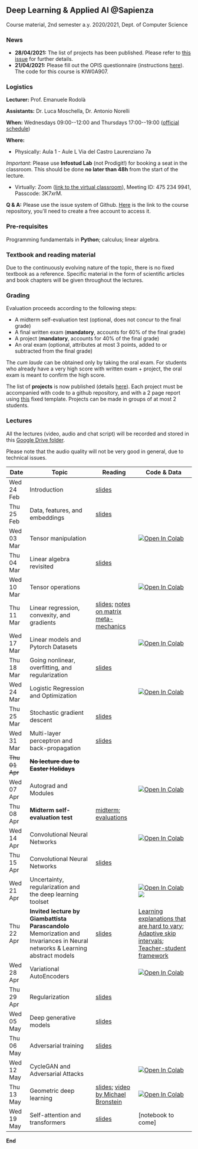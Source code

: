 ## Deep Learning & Applied AI @Sapienza

Course material, 2nd semester a.y. 2020/2021, Dept. of Computer Science

### News

- **28/04/2021:** The list of projects has been published. Please refer to [this issue](https://github.com/erodola/DLAI-s2-2021/issues/19) for further details.
- **21/04/2021:** Please fill out the OPIS questionnaire (instructions [here](https://www.uniroma1.it/sites/default/files/field_file_allegati/guided_path_to_access_students_opinions_questionnaire_2020_2021.pdf)). The code for this course is KIW0A907.

### Logistics

**Lecturer:** Prof. Emanuele Rodolà

**Assistants:** Dr. Luca Moschella, Dr. Antonio Norelli

**When:** Wednesdays 09:00--12:00 and Thursdays 17:00--19:00 ([official schedule](https://www.studiareinformatica.uniroma1.it/laurea-magistrale/orario-lezioni))

**Where:**

- Physically: Aula 1 - Aule L Via del Castro Laurenziano 7a

*Important*: Please use **Infostud Lab** (not Prodigit!) for booking a seat in the classroom. This should be done **no later than 48h** from the start of the lecture.

- Virtually: Zoom ([link to the virtual classroom](https://zoom.us/j/4752349941?pwd=U0doeGFLWFFDSWlzWWxvd0JGMDRndz09)), Meeting ID: 475 234 9941, Passcode: 3K7xrM.

**Q & A:** Please use the issue system of Github. [Here](https://github.com/erodola/DLAI-s2-2021) is the link to the course repository, you'll need to create a free account to access it.

### Pre-requisites

Programming fundamentals in **Python**; calculus; linear algebra.

### Textbook and reading material

Due to the continuously evolving nature of the topic, there is no fixed textbook as a reference. Specific material in the form of scientific articles and book chapters will be given throughout the lectures.

### Grading

Evaluation proceeds according to the following steps:

- A midterm self-evaluation test (optional, does not concur to the final grade)
- A final written exam (**mandatory**, accounts for 60% of the final grade)
- A project (**mandatory**, accounts for 40% of the final grade)
- An oral exam (optional, attributes at most 3 points, added to or subtracted from the final grade)

The _cum laude_ can be obtained only by taking the oral exam. For students who already have a very high score with written exam + project, the oral exam is meant to confirm the high score.

The list of **projects** is now published (details [here](https://github.com/erodola/DLAI-s2-2021/issues/19)). Each project must be accompanied with code to a github repository, and with a 2 page report using [this](https://github.com/erodola/DLAI-s2-2021/files/6393267/template.zip) fixed template. Projects can be made in groups of at most 2 students.

### Lectures

All the lectures (video, audio and chat script) will be recorded and stored in this [Google Drive folder](https://drive.google.com/drive/folders/1ByxH8071EwBJkkRpb1NpkyIG7MM3psHl?usp=sharing).

Please note that the audio quality will not be very good in general, due to technical issues.

**Date** | **Topic** | **Reading** | **Code & Data**
------------ | ------------- | ------------ | ------------
Wed 24 Feb | Introduction | [slides](https://github.com/erodola/DLAI-s2-2021/raw/main/01_intro/01-intro.pdf) |
Thu 25 Feb | Data, features, and embeddings | [slides](https://github.com/erodola/DLAI-s2-2021/raw/main/02_data/02-data.pdf) |
Wed 03 Mar | Tensor manipulation |  | [![Open In Colab](https://colab.research.google.com/assets/colab-badge.svg)](https://colab.research.google.com/github/erodola/DLAI-s2-2021/blob/main/labs/01/01_Tensor_basics_2021.ipynb)
Thu 04 Mar | Linear algebra revisited | [slides](https://github.com/erodola/DLAI-s2-2021/raw/main/03_linalg/03-linalg.pdf) |
Wed 10 Mar | Tensor operations   |  | [![Open In Colab](https://colab.research.google.com/assets/colab-badge.svg)](https://colab.research.google.com/github/erodola/DLAI-s2-2021/blob/main/labs/02/02_Tensor_operations_2021.ipynb)
Thu 11 Mar | Linear regression, convexity, and gradients | [slides](https://github.com/erodola/DLAI-s2-2021/raw/main/04_linear/04-linear.pdf); [notes on matrix meta-mechanics](https://github.com/erodola/DLAI-s2-2021/raw/main/04_linear/04b-matrix.pdf) |
Wed 17 Mar | Linear models and Pytorch Datasets   |  | [![Open In Colab](https://colab.research.google.com/assets/colab-badge.svg)](https://colab.research.google.com/github/erodola/DLAI-s2-2021/blob/main/labs/03/03_Linear_models_and_Pytorch_Datasets_2021.ipynb) |
Thu 18 Mar | Going nonlinear, overfitting, and regularization | [slides](https://github.com/erodola/DLAI-s2-2021/raw/main/05_nonlinear/05-nonlinear.pdf) |
Wed 24 Mar | Logistic Regression and Optimization   |  | [![Open In Colab](https://colab.research.google.com/assets/colab-badge.svg)](https://colab.research.google.com/github/erodola/DLAI-s2-2021/blob/main/labs/04/4_Logistic_Regression_and_Optimization.ipynb) |
Thu 25 Mar | Stochastic gradient descent | [slides](https://github.com/erodola/DLAI-s2-2021/raw/main/06_sgd/06-sgd.pdf) |
Wed 31 Mar | Multi-layer perceptron and back-propagation | [slides](https://github.com/erodola/DLAI-s2-2021/raw/main/07_mlp/07-mlp.pdf) |
~~Thu 01 Apr~~ | ~~**No lecture due to Easter Holidays**~~ |  |
Wed 07 Apr | Autograd and Modules | | [![Open In Colab](https://colab.research.google.com/assets/colab-badge.svg)](https://colab.research.google.com/github/erodola/DLAI-s2-2021/blob/main/labs/05/5_Autograd_and_Modules_2021.ipynb) |
Thu 08 Apr | **Midterm self-evaluation test** | [midterm](https://github.com/erodola/DLAI-s2-2021/raw/main/midterm/sheet.pdf); [evaluations](https://github.com/erodola/DLAI-s2-2021/raw/main/midterm/evaluations.pdf) |
Wed 14 Apr | Convolutional Neural Networks   |  | [![Open In Colab](https://colab.research.google.com/assets/colab-badge.svg)](https://colab.research.google.com/github/erodola/DLAI-s2-2021/blob/main/labs/06/6_Convolutional_Neural_Networks_2021.ipynb) |
Thu 15 Apr | Convolutional Neural Networks | [slides](https://github.com/erodola/DLAI-s2-2021/raw/main/08_cnn/08-cnn.pdf) |
Wed 21 Apr | Uncertainty, regularization and the deep learning toolset  |  | [![Open In Colab](https://colab.research.google.com/assets/colab-badge.svg)](https://colab.research.google.com/github/erodola/DLAI-s2-2021/blob/main/labs/07/7_Uncertainty,_regularization_and_the_deep_learning_toolset.ipynb) [![](https://shields.io/badge/-Coding_tutorial-9cf?style=flat&logo=github&labelColor=gray)](https://github.com/lucmos/DLAI2021-tutorial) |
Thu 22 Apr | **Invited lecture by Giambattista Parascandolo** Memorization and Invariances in Neural networks & Learning abstract models | [slides](https://github.com/erodola/DLAI-s2-2021/raw/main/09_invited/slides.pdf) | [Learning explanations that are hard to vary](https://github.com/gibipara92/learning-explanations-hard-to-vary); [Adaptive skip intervals](https://github.com/neitzal/adaptive-skip-intervals); [Teacher-student framework](https://openreview.net/forum?id=ECuvULjFQia)
Wed 28 Apr | Variational AutoEncoders   |  | [![Open In Colab](https://colab.research.google.com/assets/colab-badge.svg)](https://colab.research.google.com/github/erodola/DLAI-s2-2021/blob/main/labs/08/8_Variational_Autoencoders_(VAEs).ipynb) |
Thu 29 Apr | Regularization | [slides](https://github.com/erodola/DLAI-s2-2021/raw/main/09_regular/09-regular.pdf) |
Wed 05 May | Deep generative models | [slides](https://github.com/erodola/DLAI-s2-2021/raw/main/10_generative/10-generative.pdf) |
Thu 06 May | Adversarial training | [slides](https://github.com/erodola/DLAI-s2-2021/raw/main/11_adversarial/11-adversarial.pdf) |
Wed 12 May | CycleGAN and Adversarial Attacks  |  | [![Open In Colab](https://colab.research.google.com/assets/colab-badge.svg)](https://colab.research.google.com/github/erodola/DLAI-s2-2021/blob/main/labs/09/CycleGAN_and_Adversarial_Attacks.ipynb) |
Thu 13 May | Geometric deep learning | [slides](https://github.com/erodola/DLAI-s2-2021/raw/main/12_gdl/12-gdl.pdf); [video by Michael Bronstein](https://drive.google.com/file/d/1-8oatGaKSiR0XFzprBktAIA9P5qDTco5/view) | [![Open In Colab](https://colab.research.google.com/assets/colab-badge.svg)](https://colab.research.google.com/github/erodola/DLAI-s2-2021/blob/main/labs/10/Geometric_deep_learning.ipynb) |
Wed 19 May | Self-attention and transformers | [slides](https://github.com/erodola/DLAI-s2-2021/raw/main/13_trans/13-trans.pdf) | [notebook to come]

**End**
